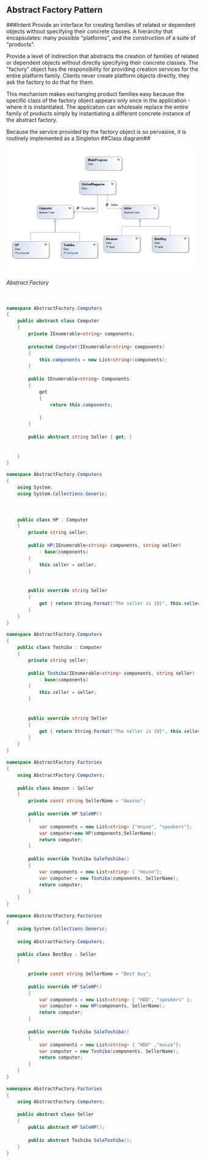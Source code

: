 ## Abstract Factory Pattern ##
###Intent
Provide an interface for creating families of related or dependent objects without specifying their concrete classes.
A hierarchy that encapsulates: many possible "platforms", and the construction of a suite of "products".

Provide a level of indirection that abstracts the creation of families of related or dependent objects without directly specifying their concrete classes. The "factory" object has the responsibility for providing creation services for the entire platform family. Clients never create platform objects directly, they ask the factory to do that for them.

This mechanism makes exchanging product families easy because the specific class of the factory object appears only once in the application - where it is instantiated. The application can wholesale replace the entire family of products simply by instantiating a different concrete instance of the abstract factory.

Because the service provided by the factory object is so pervasive, it is routinely implemented as a Singleton
##Class diagram##

![](abstractFactory.png)

###### Abstract Factory
~~~c#

namespace AbstractFactory.Computers
{
    public abstract class Computer
    {
        private IEnumerable<string> components;

        protected Computer(IEnumerable<string> components)
        {
            this.components = new List<string>(components);
        }

        public IEnumerable<string> Components
        {
            get
            {
                return this.components;
                
            }
        }

        public abstract string Seller { get; }


    }
}
~~~
~~~c#
namespace AbstractFactory.Computers
{
    using System;
    using System.Collections.Generic;
    


    public class HP : Computer
    {
        private string seller;

        public HP(IEnumerable<string> components, string seller)
            : base(components)
        {
            this.seller = seller;
        }


        public override string Seller
        {
            get { return String.Format("The seller is {0}", this.seller); }
        }
    }
}
~~~

~~~c#
namespace AbstractFactory.Computers
{
    public class Toshiba : Computer
    {
        private string seller;

        public Toshiba(IEnumerable<string> components, string seller)
            : base(components)
        {
            this.seller = seller;
        }


        public override string Seller
        {
            get { return String.Format("The seller is {0}", this.seller); }
        }
    }
}
~~~

~~~c#
namespace AbstractFactory.Factories
{
    using AbstractFactory.Computers;

    public class Amazon : Seller
    {
        private const string SellerName = "Amazon";

        public override HP SaleHP()
        {
            var components = new List<string> {"mouse", "speakers"};
            var computer=new HP(components,SellerName);
            return computer;
        }

        public override Toshiba SaleToshiba()
        {
            var components = new List<string> { "mouse"};
            var computer = new Toshiba(components, SellerName);
            return computer;
        }
    }
}

~~~

~~~c#
namespace AbstractFactory.Factories
{
    using System.Collections.Generic;

    using AbstractFactory.Computers;

    public class BestBuy : Seller
    {

        private const string SellerName = "Best buy";

        public override HP SaleHP()
        {
            var components = new List<string> { "HDD", "speakers" };
            var computer = new HP(components, SellerName);
            return computer;
        }

        public override Toshiba SaleToshiba()
        {
            var components = new List<string> { "HDD" ,"mouse"};
            var computer = new Toshiba(components, SellerName);
            return computer;
        }
    }
}
~~~

~~~c#
namespace AbstractFactory.Factories
{
    using AbstractFactory.Computers;

    public abstract class Seller
    {
        public abstract HP SaleHP();

        public abstract Toshiba SaleToshiba();
    }
}
~~~
